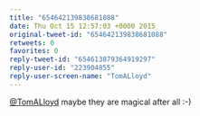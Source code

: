 ```yaml
---
title: "654642139838681088"
date: Thu Oct 15 12:57:03 +0000 2015
original-tweet-id: "654642139838681088"
retweets: 0
favorites: 0
reply-tweet-id: "654613879364919297"
reply-user-id: "223904855"
reply-user-screen-name: "TomALloyd"
---
```

<a href="https://twitter.com/TomALloyd">@TomALloyd</a> maybe they are magical after all :-)

